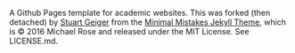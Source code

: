 A Github Pages template for academic websites. This was forked (then detached) by [Stuart Geiger]((https://github.com/staeiou)) from the [Minimal Mistakes Jekyll Theme](https://mmistakes.github.io/minimal-mistakes/), which is © 2016 Michael Rose and released under the MIT License. See LICENSE.md.
